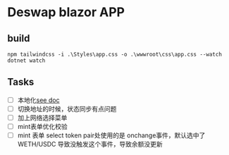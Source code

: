 # Deswap blazor APP


## build

```shell
npm tailwindcss -i .\Styles\app.css -o .\wwwroot\css\app.css --watch
dotnet watch
```

## Tasks

- [ ] 本地化[see doc](https://learn.microsoft.com/en-us/aspnet/core/blazor/globalization-localization?view=aspnetcore-8.0)
- [ ] 切换地址的时候，状态同步有点问题
- [ ] 加上网络选择菜单
- [ ] mint表单优化校验
- [ ] mint 表单 select token pair处使用的是 onchange事件，默认选中了 WETH/USDC 导致没触发这个事件，导致余额没更新
